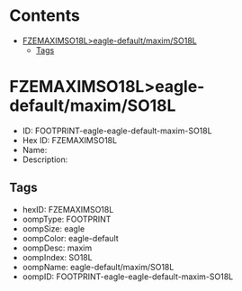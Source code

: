 



Contents
========

* [FZEMAXIMSO18L>eagle-default/maxim/SO18L](#fzemaximso18leagle-defaultmaximso18l)
	* [Tags](#tags)

# FZEMAXIMSO18L>eagle-default/maxim/SO18L

- ID: FOOTPRINT-eagle-eagle-default-maxim-SO18L
- Hex ID: FZEMAXIMSO18L
- Name: 
- Description: 

## Tags

- hexID: FZEMAXIMSO18L
- oompType: FOOTPRINT
- oompSize: eagle
- oompColor: eagle-default
- oompDesc: maxim
- oompIndex: SO18L
- oompName: eagle-default/maxim/SO18L
- oompID: FOOTPRINT-eagle-eagle-default-maxim-SO18L
